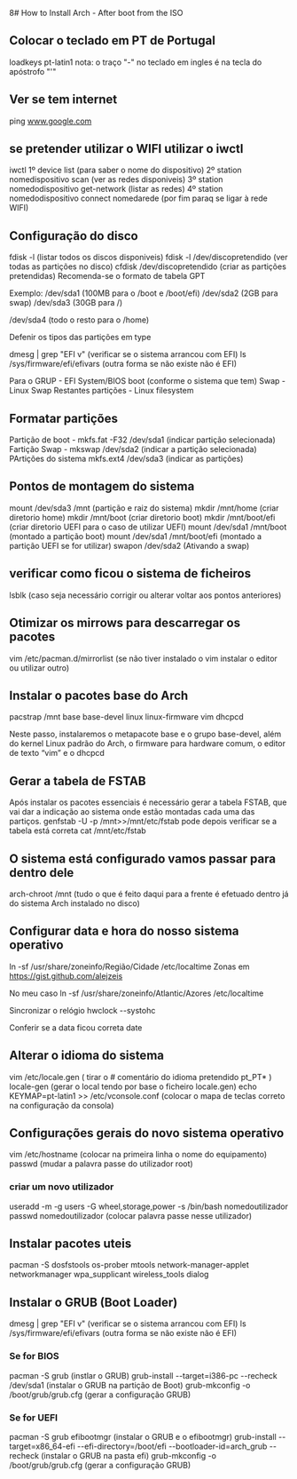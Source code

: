 8# How to Install Arch - After boot from the ISO

## Colocar o teclado em PT de Portugal
loadkeys pt-latin1 
nota: o traço "-" no teclado em ingles é na tecla do apóstrofo "'"

## Ver se tem internet
ping www.google.com

## se pretender utilizar o WIFI utilizar o iwctl
iwctl
1º device list (para saber o nome do dispositivo)
2º station nomedispositivo scan (ver as redes disponiveis)
3º station nomedodispositivo get-network (listar as redes)
4º station nomedodispositivo connect nomedarede (por fim paraq se ligar à rede WIFI)

## Configuração do disco
fdisk -l (listar todos os discos disponiveis)
fdisk -l /dev/discopretendido (ver todas as partições no disco)
cfdisk /dev/discopretendido (criar as partições pretendidas)
Recomenda-se o formato de tabela GPT

Exemplo:
/dev/sda1 (100MB para o /boot e /boot/efi)
/dev/sda2 (2GB para swap)
/dev/sda3 (30GB para /)

/dev/sda4 (todo o resto para o /home)

Defenir os tipos das partições em type

dmesg | grep "EFI v" (verificar se o sistema arrancou com EFI) ls /sys/firmware/efi/efivars (outra forma se não existe não é EFI)

Para o GRUP - EFI System/BIOS boot (conforme o sistema que tem)
Swap - Linux Swap
Restantes partições - Linux filesystem

## Formatar partições

Partição de boot - mkfs.fat -F32 /dev/sda1 (indicar partição selecionada)
Fartição Swap - mkswap /dev/sda2 (indicar a partição selecionada)
PArtições do sistema mkfs.ext4 /dev/sda3 (indicar as partições) 

## Pontos de montagem  do sistema

mount /dev/sda3 /mnt (partição e raiz do sistema)
mkdir /mnt/home  (criar diretorio home)
mkdir /mnt/boot (criar diretorio boot)
mkdir /mnt/boot/efi (criar diretorio UEFI para o caso de utilizar UEFI)
mount /dev/sda1 /mnt/boot (montado a partição boot)
mount /dev/sda1 /mnt/boot/efi (montado a partição UEFI se for utilizar)
swapon /dev/sda2 (Ativando a swap)

## verificar como ficou o sistema de ficheiros

lsblk (caso seja necessário corrigir ou alterar voltar aos pontos anteriores)

## Otimizar os mirrows para descarregar os pacotes

vim /etc/pacman.d/mirrorlist (se não tiver instalado o vim instalar o editor ou utilizar outro)

## Instalar o pacotes base do Arch

pacstrap /mnt base base-devel linux linux-firmware vim dhcpcd

Neste passo, instalaremos o metapacote base e o grupo base-devel, além do kernel Linux padrão do Arch, o firmware para hardware comum, o editor de texto “vim” e o dhcpcd

## Gerar a tabela de FSTAB

Após instalar os pacotes essenciais é necessário gerar a tabela FSTAB, que vai dar a indicação ao sistema onde estão montadas cada uma das partiços.
genfstab -U -p /mnt>>/mnt/etc/fstab
pode depois verificar se a tabela está correta
cat /mnt/etc/fstab

## O sistema está configurado vamos passar para dentro dele

arch-chroot /mnt (tudo o que é feito daqui para a frente é efetuado dentro já do sistema Arch instalado no disco)

## Configurar data e hora do nosso sistema operativo

ln -sf /usr/share/zoneinfo/Região/Cidade /etc/localtime
Zonas em https://gist.github.com/alejzeis

No meu caso
ln -sf /usr/share/zoneinfo/Atlantic/Azores /etc/localtime

Sincronizar o relógio
hwclock --systohc

Conferir se a data ficou correta
date

## Alterar o idioma do sistema

vim /etc/locale.gen ( tirar o # comentário do idioma pretendido pt_PT* )
locale-gen (gerar o local tendo por base o ficheiro locale.gen)
echo KEYMAP=pt-latin1 >> /etc/vconsole.conf (colocar o mapa de teclas correto na configuração da consola)

## Configurações gerais do novo sistema operativo

vim /etc/hostname (colocar na primeira linha o nome do equipamento)
passwd (mudar a palavra passe do utilizador root)

### criar um novo utilizador

useradd -m -g users -G wheel,storage,power -s /bin/bash nomedoutilizador
passwd nomedoutilizador (colocar palavra passe nesse utilizador)

## Instalar pacotes uteis

pacman -S dosfstools os-prober mtools network-manager-applet networkmanager wpa_supplicant wireless_tools dialog

## Instalar o GRUB (Boot Loader)

dmesg | grep "EFI v" (verificar se o sistema arrancou com EFI)
ls /sys/firmware/efi/efivars (outra forma se não existe não é EFI)

### Se for BIOS

pacman -S grub (instlar o GRUB)
grub-install --target=i386-pc --recheck /dev/sda1 (instalar o GRUB na partição de Boot)
grub-mkconfig -o /boot/grub/grub.cfg (gerar a configuração GRUB)

### Se for UEFI

pacman -S grub efibootmgr (instalar o GRUB e o efibootmgr)
grub-install --target=x86_64-efi --efi-directory=/boot/efi --bootloader-id=arch_grub --recheck (instalar o GRUB na pasta efi)
grub-mkconfig -o /boot/grub/grub.cfg (gerar a configuração GRUB)



